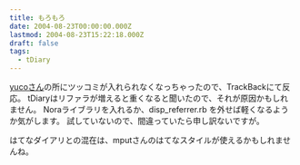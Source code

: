 ```yaml
---
title: もろもろ
date: 2004-08-23T00:00:00.000Z
lastmod: 2004-08-23T15:22:18.000Z
draft: false
tags:
  - tDiary
---
```


[yucoさん](http://diary.yuco.net/20040823.html#p04)の所にツッコミが入れられなくなっちゃったので、TrackBackにて反応。 tDiaryはリファラが増えると重くなると聞いたので、それが原因かもしれません。 Noraライブラリを入れるか、disp\_referrer.rb を外せば軽くなるようか気がします。 試していないので、間違っていたら申し訳ないですが。

はてなダイアリとの混在は、mputさんのはてなスタイルが使えるかもしれませんね。
